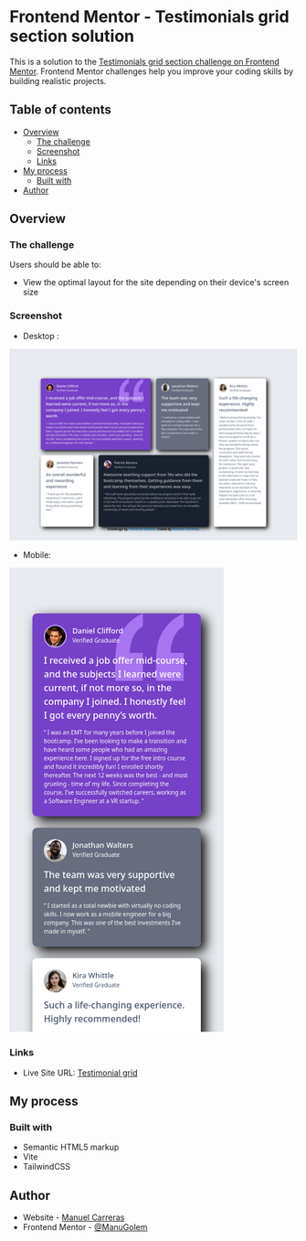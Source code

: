 # Frontend Mentor - Testimonials grid section solution

This is a solution to the [Testimonials grid section challenge on Frontend Mentor](https://www.frontendmentor.io/challenges/testimonials-grid-section-Nnw6J7Un7). Frontend Mentor challenges help you improve your coding skills by building realistic projects.

## Table of contents

- [Overview](#overview)
    - [The challenge](#the-challenge)
    - [Screenshot](#screenshot)
    - [Links](#links)
- [My process](#my-process)
    - [Built with](#built-with)
- [Author](#author)

## Overview

### The challenge

Users should be able to:

- View the optimal layout for the site depending on their device's screen size

### Screenshot

- Desktop :

![Img desktop](/public/images/testimonial-grid-desktop.png)

- Mobile:

![Img desktop](/public/images/testimonial-grid-mobile.png)

### Links

- Live Site URL: [Testimonial grid](https://manugolem.github.io/testimonial-grid-section/)

## My process

### Built with

- Semantic HTML5 markup
- Vite
- TailwindCSS

## Author

- Website - [Manuel Carreras](https://manuelcarreras.netlify.app/)
- Frontend Mentor - [@ManuGolem](https://www.frontendmentor.io/profile/ManuGolem)
